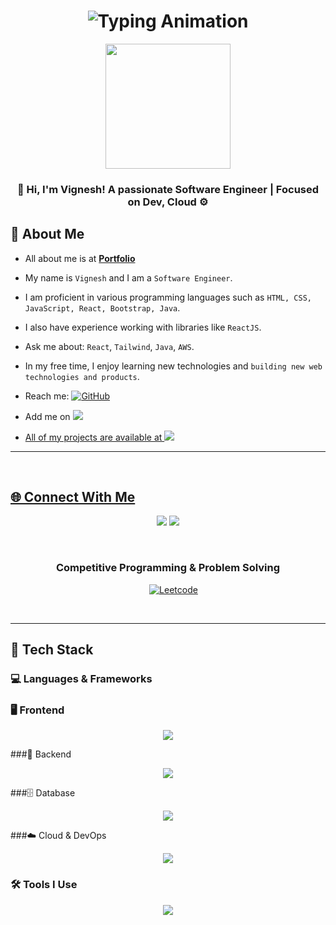 <h1 align="center">
  <img src="https://readme-typing-svg.herokuapp.com?font=Fira+Code&size=25&pause=1000&center=true&vCenter=true&width=500&lines=Hi+I'm+Vignesh!;Full-Stack+Developer;Building+Cool+Things+🚀" alt="Typing Animation" />
</h1>

<p align="center">
  <img src="" height="200"/>
</p>

<h3 align="center">
  <strong>🚀 Hi, I'm Vignesh! A passionate Software Engineer | Focused on Dev, Cloud ⚙️</strong>
</h3>

## 🧠 About Me

<!-- - All about me is at **[Portfolio](https://tonmoysu.netlify.app/)** -->
- All about me is at **[Portfolio]()**

- My name is `Vignesh` and I am a `Software Engineer`.
- I am proficient in various programming languages such as `HTML, CSS, JavaScript, React, Bootstrap, Java`.
- I also have experience working with libraries like `ReactJS`.
- Ask me about: `React`, `Tailwind`, `Java`, `AWS`.  
- In my free time, I enjoy learning new technologies and `building new web technologies and products`.
- Reach me: <a href="mailto:vickeevicky199@gmail.com" target="_blank"><img alt="GitHub" src="https://img.shields.io/badge/-vickeevicky199@gmail.com-c14438?style=flat-square&logo=Gmail&logoColor=white"></a>
- Add me on <a href="" target="_blank"><img src="https://img.shields.io/badge/LinkedIn-green">
- All of my projects are available at <a href="" target="_blank"><img src="https://img.shields.io/badge/Github-008080">

---
<br />

## 🌐 Connect With Me

<p align="center">
  <a href="" target="_blank"><img src="https://skillicons.dev/icons?i=linkedin" /></a>
  <a href="mailto:vickeevicky199@gmail.com"><img src="https://skillicons.dev/icons?i=gmail" /></a>
</p>
<br />
  

<div align="center">
<h3>Competitive Programming & Problem Solving
</h3>
<p align="center">
  &emsp;
    <a href="https://leetcode.com/vigneshdevops/"><img alt = "Leetcode" src="https://img.shields.io/badge/LeetCode%20-%23FFA116.svg?style=plastic&logo=leetcode&logoColor=black" /></a>
</p></div>
<br />

---

## 🧰 Tech Stack

### 💻 Languages & Frameworks
### 🖥️ Frontend
<p align="center"> <img src="https://skillicons.dev/icons?i=html,css,js,ts,react,tailwind,bootstrap" /> </p>

###🧠 Backend
<p align="center"> <img src="https://skillicons.dev/icons?i=nodejs,java" /> </p>

###🗄️ Database
<p align="center"> <img src="https://skillicons.dev/icons?i=mysql" /> </p>

###☁️ Cloud & DevOps
<p align="center"> <img src="https://skillicons.dev/icons?i=aws,azure,docker,kubernetes" /> </p>

### 🛠️ Tools I Use
<p align="center">
  <img src="https://skillicons.dev/icons?i=git,github,vscode,vercel,postman,prisma,figma,npm" />
</p>

 
